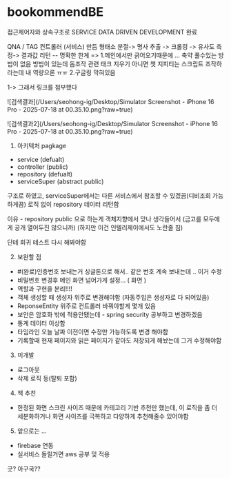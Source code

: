 # bookommendBE

접근제어자와 상속구조로 SERVICE DATA DRIVEN DEVELOPMENT 완료 

QNA / TAG 컨트롤러 (서비스) 만듬 형태소 분절-> 명사 추출 -> 크롤링 -> 유사도 측정-> 결과값 리턴 
-- 명확한 한계 =>
1.메인에서만 긁어오기때문에 ... 축약 풀수있는 방법이 없음 방법이 있는데 돔조작 관련 태크 지우기 아니면 쳇 지피티는 스크립트 조작하라는데 내 역량으론 ㅠㅠ 
2.구글링 막혀있음

1-> 그래서 링크를 첨부했다 

![검색결과](/Users/seohong-ig/Desktop/Simulator Screenshot - iPhone 16 Pro - 2025-07-18 at 00.35.10.png?raw=true)

![검색결과2](/Users/seohong-ig/Desktop/Simulator Screenshot - iPhone 16 Pro - 2025-07-18 at 00.35.10.png?raw=true)



1. 아키텍처
pagkage 
  - service  (defualt)
  - controller (public)
  - repository (defualt)
  - serviceSuper (abstract public)
  
  구조로 하였고, serviceSuper에서는 다른 서비스에서 참조할 수 있겠끔(디비조회 가능하게끔) 로직 없이 repository 데이터 리턴함 
  
이유 - repository public 으로 하는게 객체지향에서 맞나 생각들어서 (금고를 모두에게 공개 열어두진 않으니까) (하지만 이건 인텔리제이에서도 노란줄 침)
  
단테 회귀 테스트 다시 해봐야함 
  
2. 보완할 점

- #(완료)인증번호 보내는거 싱글톤으로 해서.. 같은 번호 계속 보내는데 .. 이거 수정
- 비밀번호 변경후 메인 화면 넘어가게 설정... ( 화면 )
- 역할과 구현을 분리!!!!
- 객체 생성할 때 생성자 위주로 변경해야함 (자동주입은 생성자로 다 되어있음)
- ReponseEntity 위주로 컨트롤러 바꿔야할게 몇개 있음
- 보안은 암호화 밖에 적용안됐는데 - spring security 공부하고 변경하겠음
- 통계 데이터 이상함 
- 타임라인 오늘 날짜 이전이면 수정만 가능하도록 변경 해야함
- 기록할때 현재 페이지와 읽은 페이지가 같아도 저장되게 해놨는데 그거 수정해야함 

3. 미개발 
- 로그아웃
- 삭제 로직 등(탈퇴 포함)

4. 책 추천 
- 한정된 화면 스크린 사이즈 때문에 카테고리 기반 추천만 했는데, 이 로직을 좀 더 세분화하거나 
화면 사이즈를 극복하고 다양하게 추천해줄수 있어야함


5. 앞으로는 ...

- firebase 연동 
- 실서비스 돌릴거면 aws 공부 및 적용 

굿? 아구국??
